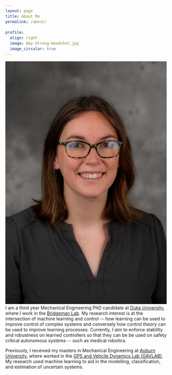 ```yaml
---
layout: page
title: About Me
permalink: /about/

profile:
  align: right
  image: Amy-Strong-Headshot.jpg
  image_circular: true
---
```


![Alt](./Amy-Strong-Headshot.jpg) I am a third year Mechanical Engineering PhD candidate at [Duke University](https://pratt.duke.edu/), where I work in the [Bridgeman Lab](http://bridgeman.pratt.duke.edu/). My research interest is at the intersection of machine learning and control -- how learning can be used to improve control of complex systems and conversely how control theory can be used to improve learning processes. Currently, I aim to enforce stability and robustness on learned controllers so that they can be be used on safety critical autonomous systems -- such as medical robotics.

Previously, I received my masters in Mechanical Engineering at [Auburn University](https://www.eng.auburn.edu/), where worked in the [GPS and Vehcile Dynamics Lab (GAVLAB)](https://gavlab.auburn.edu/). My research used machine learning to aid in the modelling, classification, and estimation of uncertain systems.


